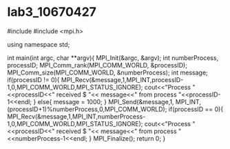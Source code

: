 # Iab3_10670427
#include <iostream>
#include <mpi.h>

using namespace std;

int main(int argc, char **argv){
	MPI_Init(&argc, &argv);
	int numberProcess, processID;
	MPI_Comm_rank(MPI_COMM_WORLD, &processID);
	MPI_Comm_size(MPI_COMM_WORLD, &numberProcess);
	int message;
	if(processID != 0){
		MPI_Recv(&message,1,MPI_INT,processID-1,0,MPI_COMM_WORLD,MPI_STATUS_IGNORE);
		cout<<"Process "<<processID<<" received $ "<< message<<" from process "<<processID-1<<endl;
	}
	else{
		message = 1000;
	}
	MPI_Send(&message,1, MPI_INT,(processID+1)%numberProcess,0,MPI_COMM_WORLD);
	if(processID == 0){
		MPI_Recv(&message,1,MPI_INT,numberProcess-1,0,MPI_COMM_WORLD,MPI_STATUS_IGNORE);
		cout<<"Process "<<processID<<" received $ "<< message<<" from process "<<numberProcess-1<<endl;
	}
	MPI_Finalize();
	return 0;
}
